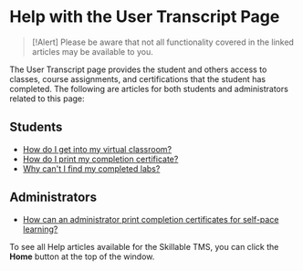 # Help with the User Transcript Page

> [!Alert] Please be aware that not all functionality covered in the linked articles may be available to you.

The User Transcript page provides the student and others access to classes, course assignments, and certifications that the student has completed. The following are articles for both students and administrators related to this page:

## Students

- [How do I get into my virtual classroom?](../end-user-student-faqs/class-self-paced/get-into-virtual-classroom.md)
- [How do I print my completion certificate?](../end-user-student-faqs/class-self-paced/print-completion-certificate.md)
- [Why can't I find my completed labs?](../end-user-student-faqs/lab-access/access-completed-labs.md)

## Administrators

- [How can an administrator print completion certificates for self-pace learning?](../tms-administrators/self-paced-learning-and-subscriptions/print-completion-certificates-for-self-pace-learning-by-admin.md)

To see all Help articles available for the Skillable TMS, you can click the **Home** button at the top of the window.